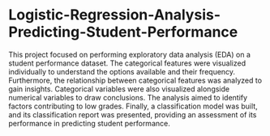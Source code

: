 # Logistic-Regression-Analysis-Predicting-Student-Performance


This project focused on performing exploratory data analysis (EDA) on a student performance dataset. The categorical features were visualized individually to understand the options available and their frequency. Furthermore, the relationship between categorical features was analyzed to gain insights. Categorical variables were also visualized alongside numerical variables to draw conclusions. The analysis aimed to identify factors contributing to low grades. Finally, a classification model was built, and its classification report was presented, providing an assessment of its performance in predicting student performance.
